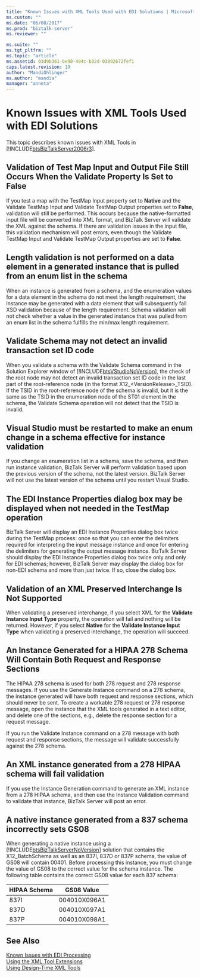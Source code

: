 ```yaml
---
title: "Known Issues with XML Tools Used with EDI Solutions | Microsoft Docs"
ms.custom: ""
ms.date: "06/08/2017"
ms.prod: "biztalk-server"
ms.reviewer: ""

ms.suite: ""
ms.tgt_pltfrm: ""
ms.topic: "article"
ms.assetid: 03d9b361-be98-494c-b32d-03892672fef1
caps.latest.revision: 19
author: "MandiOhlinger"
ms.author: "mandia"
manager: "anneta"
---
```

# Known Issues with XML Tools Used with EDI Solutions
This topic describes known issues with XML Tools in [!INCLUDE[btsBizTalkServer2006r3](../includes/btsbiztalkserver2006r3-md.md)].  
  
## Validation of Test Map Input and Output File Still Occurs When the Validate Property Is Set to False  
 If you test a map with the TestMap Input property set to **Native** and the Validate TestMap Input and Validate TestMap Output properties set to **False**, validation will still be performed. This occurs because the native-formatted input file will be converted into XML format, and BizTalk Server will validate the XML against the schema. If there are validation issues in the input file, this validation mechanism will post errors, even though the Validate TestMap Input and Validate TestMap Output properties are set to **False**.  
  
## Length validation is not performed on a data element in a generated instance that is pulled from an enum list in the schema  
 When an instance is generated from a schema, and the enumeration values for a data element in the schema do not meet the length requirement, the instance may be generated with a data element that will subsequently fail XSD validation because of the length requirement. Schema validation will not check whether a value in the generated instance that was pulled from an enum list in the schema fulfills the min/max length requirement.  
  
## Validate Schema may not detect an invalid transaction set ID code  
 When you validate a schema with the Validate Schema command in the Solution Explorer window of [!INCLUDE[btsVStudioNoVersion](../includes/btsvstudionoversion-md.md)], the check of the root node may not detect an invalid transaction set ID code in the last part of the root-reference node (in the format X12_\<VersionRelease\>_TSID). If the TSID in the root-reference node of the schema is invalid, but it is the same as the TSID in the enumeration node of the ST01 element in the schema, the Validate Schema operation will not detect that the TSID is invalid.  
  
## Visual Studio must be restarted to make an enum change in a schema effective for instance validation  
 If you change an enumeration list in a schema, save the schema, and then run instance validation, BizTalk Server will perform validation based upon the previous version of the schema, not the latest version. BizTalk Server will not use the latest version of the schema until you restart Visual Studio.  
  
## The EDI Instance Properties dialog box may be displayed when not needed in the TestMap operation  
 BizTalk Server will display an EDI Instance Properties dialog box twice during the TestMap process: once so that you can enter the delimiters required for interpreting the input message instance and once for entering the delimiters for generating the output message instance. BizTalk Server should display the EDI Instance Properties dialog box twice only and only for EDI schemas; however, BizTalk Server may display the dialog box for non-EDI schema and more than just twice. If so, close the dialog box.  
  
## Validation of an XML Preserved Interchange Is Not Supported  
 When validating a preserved interchange, if you select XML for the **Validate Instance Input Type** property, the operation will fail and nothing will be returned. However, if you select **Native** for the **Validate Instance Input Type** when validating a preserved interchange, the operation will succeed.  
  
## An Instance Generated for a HIPAA 278 Schema Will Contain Both Request and Response Sections  
 The HIPAA 278 schema is used for both 278 request and 278 response messages. If you use the Generate Instance command on a 278 schema, the instance generated will have both request and response sections, which should never be sent. To create a workable 278 request or 278 response message, open the instance that the XML tools generated in a text editor, and delete one of the sections, e.g., delete the response section for a request message.  
  
 If you run the Validate Instance command on a 278 message with both request and response sections, the message will validate successfully against the 278 schema.  
  
## An XML instance generated from a 278 HIPAA schema will fail validation  
 If you use the Instance Generation command to generate an XML instance from a 278 HIPAA schema, and then use the Instance Validation command to validate that instance, BizTalk Server will post an error.  
  
## A native instance generated from a 837 schema incorrectly sets GS08  
 When generating a native instance using a [!INCLUDE[btsBizTalkServerNoVersion](../includes/btsbiztalkservernoversion-md.md)] solution that contains the X12_BatchSchema as well as an 837I, 837D or 837P schema, the value of GS08 will contain 00401. Before processing this instance, you must change the value of GS08 to the correct value for the schema instance.  The following table contains the correct GS08 value for each 837 schema:  
  
|HIPAA Schema|GS08 Value|  
|------------------|----------------|  
|837I|004010X096A1|  
|837D|004010X097A1|  
|837P|004010X098A1|  
  
## See Also  
 [Known Issues with EDI Processing](../core/known-issues-with-edi-processing.md)   
 [Using the XML Tool Extensions](../core/using-the-xml-tool-extensions.md)   
 [Using Design-Time XML Tools](../core/using-design-time-xml-tools.md)
